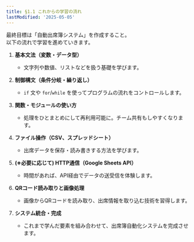 ```yaml
---
title: §1.1 これからの学習の流れ
lastModified: '2025-05-05'
---
```


最終目標は「自動出席簿システム」を作成すること。  
以下の流れで学習を進めていきます。

1. **基本文法（変数・データ型）**

    - 文字列や数値、リストなどを扱う基礎を学びます。

2. **制御構文（条件分岐・繰り返し）**

    - `if` 文や `for`/`while` を使ってプログラムの流れをコントロールします。

3. **関数・モジュールの使い方**

    - 処理をひとまとめにして再利用可能に。チーム共有もしやすくなります。

4. **ファイル操作（CSV、スプレッドシート）**

    - 出席データを保存・読み書きする方法を学びます。

5. **(※必要に応じて) HTTP通信（Google Sheets API）**

    - 時間があれば、API経由でデータの送受信を体験します。

6. **QRコード読み取りと画像処理**

    - 画像からQRコードを読み取り、出席情報を取り込む技術を習得します。

7. **システム統合・完成**

    - これまで学んだ要素を組み合わせて、出席簿自動化システムを完成させます。
